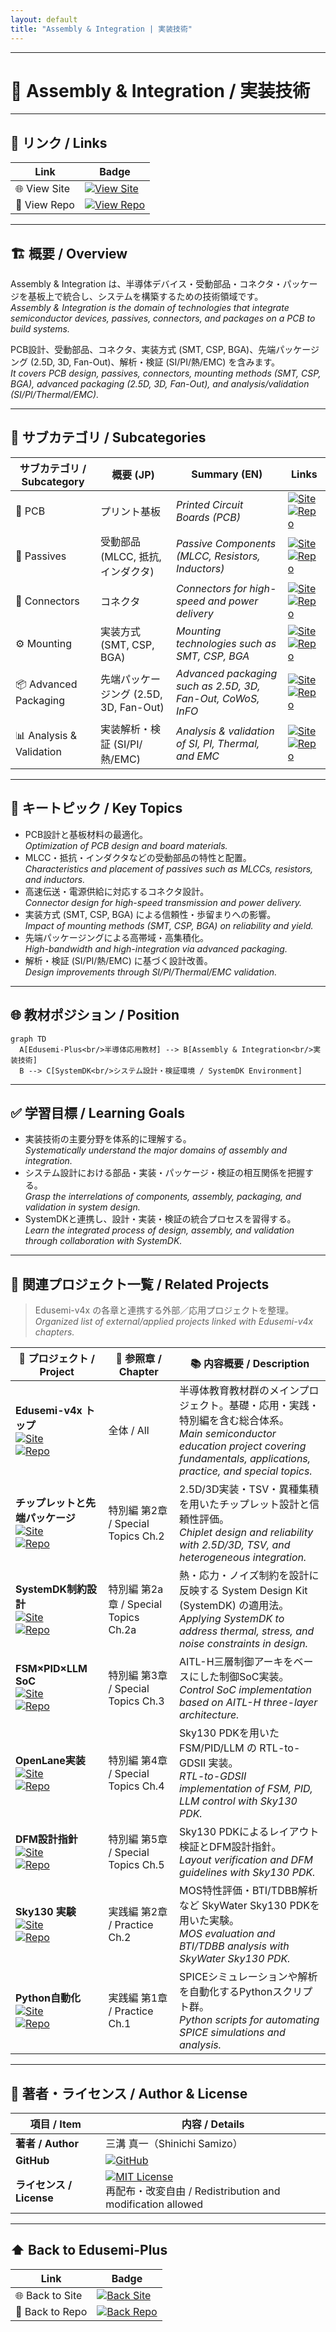 ```yaml
---
layout: default
title: "Assembly & Integration | 実装技術"
---
```


---

# 🧩 Assembly & Integration / 実装技術

---

## 🔗 リンク / Links

| Link | Badge |
|---|---|
| 🌐 View Site | [![View Site](https://img.shields.io/badge/View-Site-brightgreen?style=for-the-badge&logo=githubpages)](https://samizo-aitl.github.io/Edusemi-Plus/Assembly-Integration/) |
| 📂 View Repo | [![View Repo](https://img.shields.io/badge/View-Repo-blue?style=for-the-badge&logo=github)](https://github.com/Samizo-AITL/Edusemi-Plus/tree/main/Assembly-Integration) |

---

## 🏗 概要 / Overview
Assembly & Integration は、半導体デバイス・受動部品・コネクタ・パッケージを基板上で統合し、システムを構築するための技術領域です。  
*Assembly & Integration is the domain of technologies that integrate semiconductor devices, passives, connectors, and packages on a PCB to build systems.*  

PCB設計、受動部品、コネクタ、実装方式 (SMT, CSP, BGA)、先端パッケージング (2.5D, 3D, Fan-Out)、解析・検証 (SI/PI/熱/EMC) を含みます。  
*It covers PCB design, passives, connectors, mounting methods (SMT, CSP, BGA), advanced packaging (2.5D, 3D, Fan-Out), and analysis/validation (SI/PI/Thermal/EMC).*  

---

## 📂 サブカテゴリ / Subcategories

| サブカテゴリ / Subcategory | 概要 (JP) | Summary (EN) | Links |
|---|---|---|---|
| 📐 PCB | プリント基板 | *Printed Circuit Boards (PCB)* | [![Site](https://img.shields.io/badge/View-Site-brightgreen?style=for-the-badge&logo=githubpages)](https://samizo-aitl.github.io/Edusemi-Plus/Assembly-Integration/PCB/) [![Repo](https://img.shields.io/badge/View-Repo-blue?style=for-the-badge&logo=github)](https://github.com/Samizo-AITL/Edusemi-Plus/tree/main/Assembly-Integration/PCB) |
| 🧩 Passives | 受動部品 (MLCC, 抵抗, インダクタ) | *Passive Components (MLCC, Resistors, Inductors)* | [![Site](https://img.shields.io/badge/View-Site-brightgreen?style=for-the-badge&logo=githubpages)](https://samizo-aitl.github.io/Edusemi-Plus/Assembly-Integration/Passives/) [![Repo](https://img.shields.io/badge/View-Repo-blue?style=for-the-badge&logo=github)](https://github.com/Samizo-AITL/Edusemi-Plus/tree/main/Assembly-Integration/Passives) |
| 🔌 Connectors | コネクタ | *Connectors for high-speed and power delivery* | [![Site](https://img.shields.io/badge/View-Site-brightgreen?style=for-the-badge&logo=githubpages)](https://samizo-aitl.github.io/Edusemi-Plus/Assembly-Integration/Connectors/) [![Repo](https://img.shields.io/badge/View-Repo-blue?style=for-the-badge&logo=github)](https://github.com/Samizo-AITL/Edusemi-Plus/tree/main/Assembly-Integration/Connectors) |
| ⚙️ Mounting | 実装方式 (SMT, CSP, BGA) | *Mounting technologies such as SMT, CSP, BGA* | [![Site](https://img.shields.io/badge/View-Site-brightgreen?style=for-the-badge&logo=githubpages)](https://samizo-aitl.github.io/Edusemi-Plus/Assembly-Integration/Mounting/) [![Repo](https://img.shields.io/badge/View-Repo-blue?style=for-the-badge&logo=github)](https://github.com/Samizo-AITL/Edusemi-Plus/tree/main/Assembly-Integration/Mounting) |
| 📦 Advanced Packaging | 先端パッケージング (2.5D, 3D, Fan-Out) | *Advanced packaging such as 2.5D, 3D, Fan-Out, CoWoS, InFO* | [![Site](https://img.shields.io/badge/View-Site-brightgreen?style=for-the-badge&logo=githubpages)](https://samizo-aitl.github.io/Edusemi-Plus/Assembly-Integration/Advanced-Packaging/) [![Repo](https://img.shields.io/badge/View-Repo-blue?style=for-the-badge&logo=github)](https://github.com/Samizo-AITL/Edusemi-Plus/tree/main/Assembly-Integration/Advanced-Packaging) |
| 📊 Analysis & Validation | 実装解析・検証 (SI/PI/熱/EMC) | *Analysis & validation of SI, PI, Thermal, and EMC* | [![Site](https://img.shields.io/badge/View-Site-brightgreen?style=for-the-badge&logo=githubpages)](https://samizo-aitl.github.io/Edusemi-Plus/Assembly-Integration/Analysis-Validation/) [![Repo](https://img.shields.io/badge/View-Repo-blue?style=for-the-badge&logo=github)](https://github.com/Samizo-AITL/Edusemi-Plus/tree/main/Assembly-Integration/Analysis-Validation) |

---

## 🔑 キートピック / Key Topics
- PCB設計と基板材料の最適化。  
  *Optimization of PCB design and board materials.*  
- MLCC・抵抗・インダクタなどの受動部品の特性と配置。  
  *Characteristics and placement of passives such as MLCCs, resistors, and inductors.*  
- 高速伝送・電源供給に対応するコネクタ設計。  
  *Connector design for high-speed transmission and power delivery.*  
- 実装方式 (SMT, CSP, BGA) による信頼性・歩留まりへの影響。  
  *Impact of mounting methods (SMT, CSP, BGA) on reliability and yield.*  
- 先端パッケージングによる高帯域・高集積化。  
  *High-bandwidth and high-integration via advanced packaging.*  
- 解析・検証 (SI/PI/熱/EMC) に基づく設計改善。  
  *Design improvements through SI/PI/Thermal/EMC validation.*  

---

## 🌐 教材ポジション / Position
```mermaid
graph TD
  A[Edusemi-Plus<br/>半導体応用教材] --> B[Assembly & Integration<br/>実装技術]
  B --> C[SystemDK<br/>システム設計・検証環境 / SystemDK Environment]
```

---

## ✅ 学習目標 / Learning Goals
- 実装技術の主要分野を体系的に理解する。  
  *Systematically understand the major domains of assembly and integration.*  
- システム設計における部品・実装・パッケージ・検証の相互関係を把握する。  
  *Grasp the interrelations of components, assembly, packaging, and validation in system design.*  
- SystemDKと連携し、設計・実装・検証の統合プロセスを習得する。  
  *Learn the integrated process of design, assembly, and validation through collaboration with SystemDK.*  

---

## 📑 **関連プロジェクト一覧 / Related Projects**

> Edusemi-v4x の各章と連携する外部／応用プロジェクトを整理。  
> *Organized list of external/applied projects linked with Edusemi-v4x chapters.*

| 📘 プロジェクト / Project | 📖 参照章 / Chapter | 📚 内容概要 / Description |
|---------------------------|---------------------|--------------------------|
| **Edusemi-v4x トップ** <br> [![Site](https://img.shields.io/badge/View-Site-brightgreen?style=for-the-badge&logo=githubpages)](https://samizo-aitl.github.io/Edusemi-v4x/) <br> [![Repo](https://img.shields.io/badge/View-Repo-blue?style=for-the-badge&logo=github)](https://github.com/Samizo-AITL/Edusemi-v4x) | 全体 / All | 半導体教育教材群のメインプロジェクト。基礎・応用・実践・特別編を含む総合体系。<br>*Main semiconductor education project covering fundamentals, applications, practice, and special topics.* |
| **チップレットと先端パッケージ** <br> [![Site](https://img.shields.io/badge/View-Site-brightgreen?style=for-the-badge&logo=githubpages)](https://samizo-aitl.github.io/Edusemi-v4x/f_chapter2_chiplet_pkg/) <br> [![Repo](https://img.shields.io/badge/View-Repo-blue?style=for-the-badge&logo=github)](https://github.com/Samizo-AITL/Edusemi-v4x/tree/main/f_chapter2_chiplet_pkg) | 特別編 第2章 / Special Topics Ch.2 | 2.5D/3D実装・TSV・異種集積を用いたチップレット設計と信頼性評価。<br>*Chiplet design and reliability with 2.5D/3D, TSV, and heterogeneous integration.* |
| **SystemDK制約設計** <br> [![Site](https://img.shields.io/badge/View-Site-brightgreen?style=for-the-badge&logo=githubpages)](https://samizo-aitl.github.io/Edusemi-v4x/f_chapter2a_systemdk/) <br> [![Repo](https://img.shields.io/badge/View-Repo-blue?style=for-the-badge&logo=github)](https://github.com/Samizo-AITL/Edusemi-v4x/tree/main/f_chapter2a_systemdk) | 特別編 第2a章 / Special Topics Ch.2a | 熱・応力・ノイズ制約を設計に反映する System Design Kit (SystemDK) の適用法。<br>*Applying SystemDK to address thermal, stress, and noise constraints in design.* |
| **FSM×PID×LLM SoC** <br> [![Site](https://img.shields.io/badge/View-Site-brightgreen?style=for-the-badge&logo=githubpages)](https://samizo-aitl.github.io/Edusemi-v4x/f_chapter3_socsystem/) <br> [![Repo](https://img.shields.io/badge/View-Repo-blue?style=for-the-badge&logo=github)](https://github.com/Samizo-AITL/Edusemi-v4x/tree/main/f_chapter3_socsystem) | 特別編 第3章 / Special Topics Ch.3 | AITL-H三層制御アーキをベースにした制御SoC実装。<br>*Control SoC implementation based on AITL-H three-layer architecture.* |
| **OpenLane実装** <br> [![Site](https://img.shields.io/badge/View-Site-brightgreen?style=for-the-badge&logo=githubpages)](https://samizo-aitl.github.io/Edusemi-v4x/f_chapter4_openlane/) <br> [![Repo](https://img.shields.io/badge/View-Repo-blue?style=for-the-badge&logo=github)](https://github.com/Samizo-AITL/Edusemi-v4x/tree/main/f_chapter4_openlane) | 特別編 第4章 / Special Topics Ch.4 | Sky130 PDKを用いた FSM/PID/LLM の RTL-to-GDSII 実装。<br>*RTL-to-GDSII implementation of FSM, PID, LLM control with Sky130 PDK.* |
| **DFM設計指針** <br> [![Site](https://img.shields.io/badge/View-Site-brightgreen?style=for-the-badge&logo=githubpages)](https://samizo-aitl.github.io/Edusemi-v4x/f_chapter5_dfm/) <br> [![Repo](https://img.shields.io/badge/View-Repo-blue?style=for-the-badge&logo=github)](https://github.com/Samizo-AITL/Edusemi-v4x/tree/main/f_chapter5_dfm) | 特別編 第5章 / Special Topics Ch.5 | Sky130 PDKによるレイアウト検証とDFM設計指針。<br>*Layout verification and DFM guidelines with Sky130 PDK.* |
| **Sky130 実験** <br> [![Site](https://img.shields.io/badge/View-Site-brightgreen?style=for-the-badge&logo=githubpages)](https://samizo-aitl.github.io/Edusemi-v4x/e_chapter2_sky130_experiments/) <br> [![Repo](https://img.shields.io/badge/View-Repo-blue?style=for-the-badge&logo=github)](https://github.com/Samizo-AITL/Edusemi-v4x/tree/main/e_chapter2_sky130_experiments) | 実践編 第2章 / Practice Ch.2 | MOS特性評価・BTI/TDBB解析など SkyWater Sky130 PDKを用いた実験。<br>*MOS evaluation and BTI/TDBB analysis with SkyWater Sky130 PDK.* |
| **Python自動化** <br> [![Site](https://img.shields.io/badge/View-Site-brightgreen?style=for-the-badge&logo=githubpages)](https://samizo-aitl.github.io/Edusemi-v4x/e_chapter1_python_automation_tools/) <br> [![Repo](https://img.shields.io/badge/View-Repo-blue?style=for-the-badge&logo=github)](https://github.com/Samizo-AITL/Edusemi-v4x/tree/main/e_chapter1_python_automation_tools) | 実践編 第1章 / Practice Ch.1 | SPICEシミュレーションや解析を自動化するPythonスクリプト群。<br>*Python scripts for automating SPICE simulations and analysis.* |

---

## 👤 **著者・ライセンス / Author & License**

| **項目 / Item** | **内容 / Details** |
|-----------------|--------------------|
| **著者 / Author** | 三溝 真一（Shinichi Samizo） |
| **GitHub** | [![GitHub](https://img.shields.io/badge/GitHub-Samizo--AITL-blue?style=for-the-badge&logo=github)](https://github.com/Samizo-AITL) |
| **ライセンス / License** | [![MIT License](https://img.shields.io/badge/license-MIT-blue.svg?style=for-the-badge)](LICENSE) <br> 再配布・改変自由 / Redistribution and modification allowed |

---

## ⬆️ Back to Edusemi-Plus

| Link | Badge |
|---|---|
| 🌐 Back to Site | [![Back Site](https://img.shields.io/badge/⬆️%20Back-Site-brightgreen?style=for-the-badge&logo=githubpages)](https://samizo-aitl.github.io/Edusemi-Plus/) |
| 📂 Back to Repo | [![Back Repo](https://img.shields.io/badge/⬆️%20Back-Repo-blue?style=for-the-badge&logo=github)](https://github.com/Samizo-AITL/Edusemi-Plus) |
